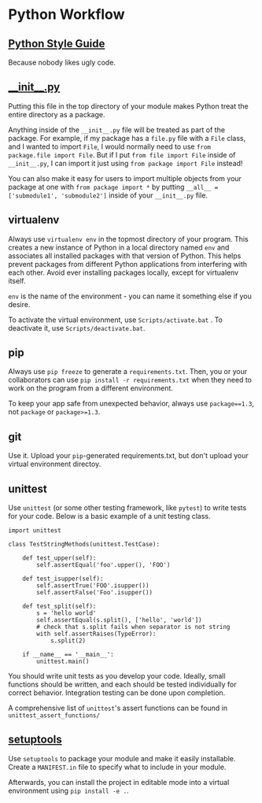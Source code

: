 # Python Workflow

## [Python Style Guide](https://github.com/google/styleguide/blob/gh-pages/pyguide.md)

Because nobody likes ugly code.

## [\_\_init__.py](http://mikegrouchy.com/blog/2012/05/be-pythonic-__init__py.html)

Putting this file in the top directory of your module makes Python treat the entire directory as a package.

Anything inside of the `__init__.py` file will be treated as part of the package. For example, if my package has a `file.py` file with a `File` class, and I wanted to import `File`, I would normally need to use `from package.file import File`. But if I put `from file import File` inside of `__init__.py`, I can import it just using `from package import File` instead!

You can also make it easy for users to import multiple objects from your package at one with `from package import *` by putting `__all__ = ['submodule1', 'submodule2']` inside of your `__init__.py` file.

## virtualenv

Always use `virtualenv env` in the topmost directory of your program. This creates a new instance of Python in a local directory named `env` and associates all installed packages with that version of Python. This helps prevent packages from different Python applications from interfering with each other. Avoid ever installing packages locally, except for virtualenv itself.

`env` is the name of the environment - you can name it something else if you desire.

To activate the virtual environment, use `Scripts/activate.bat` . To deactivate it, use `Scripts/deactivate.bat`.

## pip

Always use `pip freeze` to generate a `requirements.txt`. Then, you or your collaborators can use `pip install -r requirements.txt` when they need to work on the program from a different environment.

To keep your app safe from unexpected behavior, always use `package==1.3`, not `package` or `package>=1.3`.

## git

Use it. Upload your `pip`-generated requirements.txt, but don't upload your virtual environment directoy.

## unittest

Use `unittest` (or some other testing framework, like `pytest`) to write tests for your code. Below is a basic example of a unit testing class.

    import unittest

    class TestStringMethods(unittest.TestCase):

        def test_upper(self):
            self.assertEqual('foo'.upper(), 'FOO')

        def test_isupper(self):
            self.assertTrue('FOO'.isupper())
            self.assertFalse('Foo'.isupper())

        def test_split(self):
            s = 'hello world'
            self.assertEqual(s.split(), ['hello', 'world'])
            # check that s.split fails when separator is not string
            with self.assertRaises(TypeError):
                s.split(2)

        if __name__ == '__main__':
            unittest.main()

You should write unit tests as you develop your code. Ideally, small functions should be written, and each should be tested individually for correct behavior. Integration testing can be done upon completion.

A comprehensive list of `unittest`'s assert functions can be found in `unittest_assert_functions/`

## [setuptools](https://github.com/kennethreitz/setup.py)

Use `setuptools` to package your module and make it easily installable. Create a `MANIFEST.in` file to specify what to include in your module.

Afterwards, you can install the project in editable mode into a virtual environment using `pip install -e .`.
